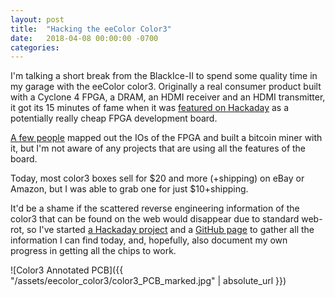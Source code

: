```yaml
---
layout: post
title:  "Hacking the eeColor Color3"
date:   2018-04-08 00:00:00 -0700
categories: 
---
```


I'm talking a short break from the BlackIce-II to spend some quality time in my garage with the eeColor color3. 
Originally a real consumer product built with a Cyclone 4 FPGA, a DRAM, an HDMI receiver and an HDMI transmitter, 
it got its 15 minutes of fame when it was 
[featured on Hackaday](https://hackaday.com/2013/05/08/hdmi-color-processing-board-used-as-an-fpga-dev-board-to-mine-bitcoins/) 
as a potentially really cheap FPGA development board. 

[A few people](http://www.taylorkillian.com/2013/04/using-fpga-of-eecolor-color3.html) mapped out the IOs of the FPGA 
and built a bitcoin miner with it, but I'm not aware of any projects that are using all the features of the board.

Today, most color3 boxes sell for $20 and more (+shipping) on eBay or Amazon, but I was able to grab one for just 
$10+shipping.

It'd be a shame if the scattered reverse engineering information of the color3 that can be found on the web would 
disappear due to standard web-rot, so I've started [a Hackaday project](https://hackaday.io/project/122480-eecolor-color3) 
and a [GitHub page](https://github.com/tomverbeure/color3) to gather all the information I can find today, and, 
hopefully, also document my own progress in getting all the chips to work.

![Color3 Annotated PCB]({{ "/assets/eecolor_color3/color3_PCB_marked.jpg" | absolute_url }})

